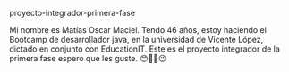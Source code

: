 proyecto-integrador-primera-fase

Mi nombre es Matías Oscar Maciel. Tendo 46 años, estoy haciendo el Bootcamp de desarrollador java, en la universidad de Vicente López, dictado en conjunto con EducationIT. Este es el proyecto integrador de la primera fase espero que les guste.
😊🤞💕😉
